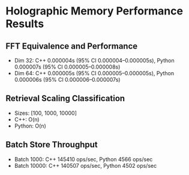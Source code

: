 # Holographic Memory Performance Results

## FFT Equivalence and Performance
- Dim 32: C++ 0.000004s (95% CI 0.000004–0.000005s), Python 0.000007s (95% CI 0.000005–0.000008s)
- Dim 64: C++ 0.000005s (95% CI 0.000005–0.000005s), Python 0.000006s (95% CI 0.000006–0.000007s)

## Retrieval Scaling Classification
- Sizes: [100, 1000, 10000]
- C++: O(n)
- Python: O(n)

## Batch Store Throughput
- Batch 1000: C++ 145410 ops/sec, Python 4566 ops/sec
- Batch 10000: C++ 140507 ops/sec, Python 4502 ops/sec
